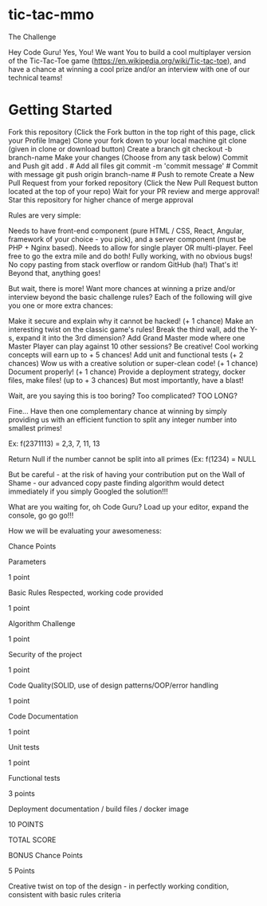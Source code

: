 # tic-tac-mmo

The Challenge

Hey Code Guru! Yes, You! We want You to build a cool multiplayer version of the Tic-Tac-Toe game (https://en.wikipedia.org/wiki/Tic-tac-toe), and have a chance at winning a cool prize and/or an interview with one of our technical teams!

# Getting Started

Fork this repository (Click the Fork button in the top right of this page, click your Profile Image)
Clone your fork down to your local machine
git clone <url> (given in clone or download button)
Create a branch
git checkout -b branch-name
Make your changes (Choose from any task below)
Commit and Push
git add . # Add all files
git commit -m 'commit message' # Commit with message
git push origin branch-name # Push to remote
Create a New Pull Request from your forked repository (Click the New Pull Request button located at the top of your repo)
Wait for your PR review and merge approval!
Star this repository for higher chance of merge approval

Rules are very simple:

Needs to have front-end component (pure HTML / CSS, React, Angular, framework of your choice - you pick), and a server component (must be PHP + Nginx based).
Needs to allow for single player OR multi-player. Feel free to go the extra mile and do both!
Fully working, with no obvious bugs!
No copy pasting from stack overflow or random GitHub (ha!)
That's it! Beyond that, anything goes!

But wait, there is more! Want more chances at winning a prize and/or interview beyond the basic challenge rules? Each of the following will give you one or more extra chances:

Make it secure and explain why it cannot be hacked! (+ 1 chance)
Make an interesting twist on the classic game's rules!
Break the third wall, add the Y-s, expand it into the 3rd dimension?
Add Grand Master mode where one Master Player can play against 10 other sessions?
Be creative! Cool working concepts will earn up to + 5 chances!
Add unit and functional tests (+ 2 chances)
Wow us with a creative solution or super-clean code! (+ 1 chance)
Document properly! (+ 1 chance)
Provide a deployment strategy, docker files, make files! (up to + 3 chances)
But most importantly, have a blast!

Wait, are you saying this is too boring? Too complicated? TOO LONG?

Fine... Have then one complementary chance at winning by simply providing us with an efficient function to split any integer number into smallest primes!

Ex: f(2371113) = 2,3, 7, 11, 13

Return Null if the number cannot be split into all primes (Ex: f(1234) = NULL

But be careful - at the risk of having your contribution put on the Wall of Shame - our advanced copy paste finding algorithm would detect immediately if you simply Googled the solution!!!

What are you waiting for, oh Code Guru? Load up your editor, expand the console, go go go!!!

How we will be evaluating your awesomeness:

Chance Points

Parameters

1 point

Basic Rules Respected, working code provided

1 point

Algorithm Challenge

1 point

Security of the project

1 point

Code Quality(SOLID, use of design patterns/OOP/error handling

1 point

Code Documentation

1 point

Unit tests

1 point

Functional tests

3 points

Deployment documentation / build files / docker image

10 POINTS

TOTAL SCORE

BONUS Chance Points

5 Points

Creative twist on top of the design - in perfectly working condition, consistent with basic rules criteria
